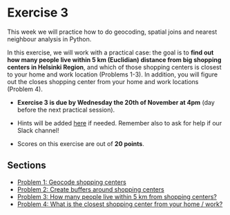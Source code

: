 # Exercise 3

This week we will practice how to do geocoding, spatial joins and nearest neighbour analysis in Python. 

In this exercise, we will work with a practical case: the goal is to **find out how many people live within 5 km (Euclidian) distance from big shopping centers in Helsinki Region**, and which of those shopping centers is closest to your home and work location (Problems 1-3). In addition, you will figure out the closes shopping center from your home and work locations (Problem 4). 


- **Exercise 3 is due by Wednesday the 20th of November at 4pm** (day before the next practical session).


- Hints will be added [here](https://automating-gis-processes.github.io/site/lessons/L3/exercise-3.html) if needed. Remember also to ask for help if our Slack channel!

- Scores on this exercise are out of **20 points**.

## Sections

 - [Problem 1: Geocode shopping centers](Exercise-3-Problem-1-3.ipynb#problem-1-geocode-shopping-centers-5-points)
 - [Problem 2: Create buffers around shopping centers](Exercise-3-Problem-1-3.ipynb#problem-2-create-buffers-around-shopping-centers-5-points)
 - [Problem 3: How many people live within 5 km from shopping centers?](Exercise-3-Problem-1-3.ipynb#problem-3-how-many-people-live-within-5-km-from-shopping-centers-5-points)
 - [Problem 4: What is the closest shopping center from your home / work?](Exercise-3-Problem-4)
 